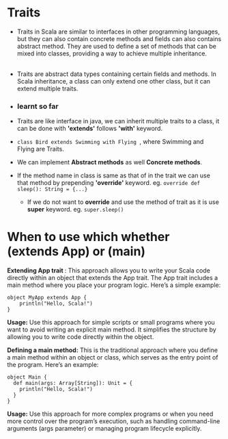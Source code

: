 # Traits 
- Traits in Scala are similar to interfaces in other programming languages, but they can also contain concrete methods and fields can also contains abstract method. They are used to define a set of methods that can be mixed into classes, providing a way to achieve multiple inheritance.<br><br>
- Traits are abstract data types containing certain fields and methods. In Scala inheritance, a class can only extend one other class, but it can extend multiple traits.

- ### learnt so far 
- Traits are like interface in java, we can inherit multiple traits to a class, it can be done with <b>'extends'</b> follows <b>'with'</b> keyword.
- ```class Bird extends Swimming with Flying ```, where Swimming and Flying are Traits.
- We can implement <b>Abstract methods</b> as well <b>Concrete methods</b>.
- If the method name in class is same as that of in the trait we can use that method by prepending <b>'override'</b> keyword. eg. ```override def sleep(): String = {...}```
  - If we do not want to <b>override</b> and use the method of trait as it is use <b>super</b> keyword. eg. ```super.sleep()```

# When to use which whether (extends App) or (main)
<b>Extending App trait </b>: This approach allows you to write your Scala code directly within an object that extends the App trait. The App trait includes a main method where you place your program logic. Here’s a simple example:

```
object MyApp extends App {
    println("Hello, Scala!")
}
```
<b>Usage:</b> Use this approach for simple scripts or small programs where you want to avoid writing an explicit main method. It simplifies the structure by allowing you to write code directly within the object.

<b>Defining a main method:</b> This is the traditional approach where you define a main method within an object or class, which serves as the entry point of the program. Here’s an example:

```
object Main {
  def main(args: Array[String]): Unit = {
    println("Hello, Scala!")
  }
}
```

<b>Usage:</b> Use this approach for more complex programs or when you need more control over the program’s execution, such as handling command-line arguments (args parameter) or managing program lifecycle explicitly.
